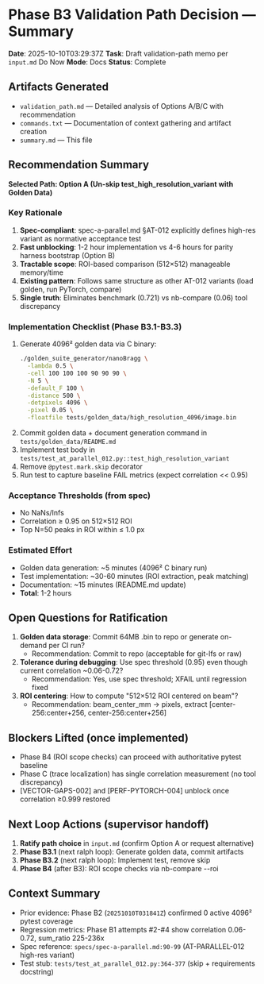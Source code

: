 # Phase B3 Validation Path Decision — Summary

**Date**: 2025-10-10T03:29:37Z
**Task**: Draft validation-path memo per `input.md` Do Now
**Mode**: Docs
**Status**: Complete

## Artifacts Generated

- `validation_path.md` — Detailed analysis of Options A/B/C with recommendation
- `commands.txt` — Documentation of context gathering and artifact creation
- `summary.md` — This file

## Recommendation Summary

**Selected Path: Option A (Un-skip test_high_resolution_variant with Golden Data)**

### Key Rationale

1. **Spec-compliant**: spec-a-parallel.md §AT-012 explicitly defines high-res variant as normative acceptance test
2. **Fast unblocking**: 1-2 hour implementation vs 4-6 hours for parity harness bootstrap (Option B)
3. **Tractable scope**: ROI-based comparison (512×512) manageable memory/time
4. **Existing pattern**: Follows same structure as other AT-012 variants (load golden, run PyTorch, compare)
5. **Single truth**: Eliminates benchmark (0.721) vs nb-compare (0.06) tool discrepancy

### Implementation Checklist (Phase B3.1-B3.3)

1. Generate 4096² golden data via C binary:
   ```bash
   ./golden_suite_generator/nanoBragg \
     -lambda 0.5 \
     -cell 100 100 100 90 90 90 \
     -N 5 \
     -default_F 100 \
     -distance 500 \
     -detpixels 4096 \
     -pixel 0.05 \
     -floatfile tests/golden_data/high_resolution_4096/image.bin
   ```
2. Commit golden data + document generation command in `tests/golden_data/README.md`
3. Implement test body in `tests/test_at_parallel_012.py::test_high_resolution_variant`
4. Remove `@pytest.mark.skip` decorator
5. Run test to capture baseline FAIL metrics (expect correlation << 0.95)

### Acceptance Thresholds (from spec)

- No NaNs/Infs
- Correlation ≥ 0.95 on 512×512 ROI
- Top N=50 peaks in ROI within ≤ 1.0 px

### Estimated Effort

- Golden data generation: ~5 minutes (4096² C binary run)
- Test implementation: ~30-60 minutes (ROI extraction, peak matching)
- Documentation: ~15 minutes (README.md update)
- **Total**: 1-2 hours

## Open Questions for Ratification

1. **Golden data storage**: Commit 64MB .bin to repo or generate on-demand per CI run?
   - Recommendation: Commit to repo (acceptable for git-lfs or raw)
2. **Tolerance during debugging**: Use spec threshold (0.95) even though current correlation ~0.06-0.72?
   - Recommendation: Yes, use spec threshold; XFAIL until regression fixed
3. **ROI centering**: How to compute "512×512 ROI centered on beam"?
   - Recommendation: beam_center_mm → pixels, extract [center-256:center+256, center-256:center+256]

## Blockers Lifted (once implemented)

- Phase B4 (ROI scope checks) can proceed with authoritative pytest baseline
- Phase C (trace localization) has single correlation measurement (no tool discrepancy)
- [VECTOR-GAPS-002] and [PERF-PYTORCH-004] unblock once correlation ≥0.999 restored

## Next Loop Actions (supervisor handoff)

1. **Ratify path choice** in `input.md` (confirm Option A or request alternative)
2. **Phase B3.1** (next ralph loop): Generate golden data, commit artifacts
3. **Phase B3.2** (next ralph loop): Implement test, remove skip
4. **Phase B4** (after B3): ROI scope checks via nb-compare --roi

## Context Summary

- Prior evidence: Phase B2 (`20251010T031841Z`) confirmed 0 active 4096² pytest coverage
- Regression metrics: Phase B1 attempts #2-#4 show correlation 0.06-0.72, sum_ratio 225-236x
- Spec reference: `specs/spec-a-parallel.md:90-99` (AT-PARALLEL-012 high-res variant)
- Test stub: `tests/test_at_parallel_012.py:364-377` (skip + requirements docstring)

